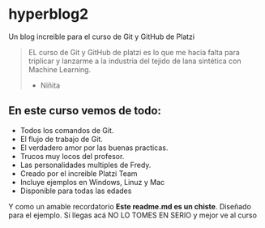 # hyperblog2
Un blog increible para el curso de Git y GitHub de Platzi
> EL curso de Git y GitHub de platzi es lo que me hacia falta para triplicar y lanzarme a la industria del tejido de lana sintética con Machine Learning.
> - Niñita

## En este curso vemos de todo:
* Todos los comandos de Git.
* El flujo de trabajo de Git.
* El verdadero amor por las buenas practicas.
* Trucos muy locos del profesor.
* Las personalidades multiples de Fredy.
* Creado por el increible Platzi Team
* Incluye ejemplos en Windows, Linuz y Mac
* Disponible para todas las edades


Y como un amable recordatorio **Este readme.md es un chiste**. Diseñado para el ejemplo. Si llegas acá NO LO TOMES EN SERIO y mejor ve al curso